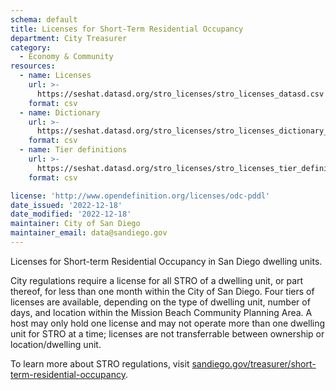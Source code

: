 ```yaml
---
schema: default
title: Licenses for Short-Term Residential Occupancy
department: City Treasurer
category:
  - Economy & Community
resources:
  - name: Licenses
    url: >-
      https://seshat.datasd.org/stro_licenses/stro_licenses_datasd.csv
    format: csv
  - name: Dictionary
    url: >-
      https://seshat.datasd.org/stro_licenses/stro_licenses_dictionary_datasd.csv
    format: csv
  - name: Tier definitions
    url: >-
      https://seshat.datasd.org/stro_licenses/stro_licenses_tier_definitions_datasd.csv
    format: csv

license: 'http://www.opendefinition.org/licenses/odc-pddl'
date_issued: '2022-12-18'
date_modified: '2022-12-18'
maintainer: City of San Diego
maintainer_email: data@sandiego.gov
---
```

Licenses for Short-term Residential Occupancy in San Diego dwelling units.
<!--more-->

City regulations require a license for all STRO of a dwelling unit, or part thereof, for less than one month within the City of San Diego. Four tiers of licenses are available, depending on the type of dwelling unit, number of days, and location within the Mission Beach Community Planning Area. A host may only hold one license and may not operate more than one dwelling unit for STRO at a time; licenses are not transferrable between ownership or location/dwelling unit.

To learn more about STRO regulations, visit [sandiego.gov/treasurer/short-term-residential-occupancy](https://www.sandiego.gov/treasurer/short-term-residential-occupancy).

